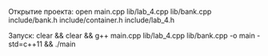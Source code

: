 Открытие проекта:
    open main.cpp lib/lab_4.cpp lib/bank.cpp include/bank.h include/container.h include/lab_4.h

Запуск:
    clear && clear && g++ main.cpp lib/lab_4.cpp lib/bank.cpp -o main -std=c++11 && ./main
